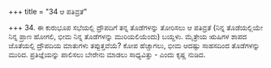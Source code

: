 +++
title = "34 ಆ ಪತಿವ್ರತೆ"

+++
34. ಈ ಕುರುಭೂಪ ಸಭೆಯಲ್ಲಿ ದ್ರೌಪದಿಗೆ ತನ್ನ ತೊಡೆಗಳನ್ನು ತೋರಿಸಲು ಆ ಪತಿವ್ರತೆ (ನಿನ್ನ ತೊಡೆಯಲ್ಲಿಯೇ ನಿನ್ನ ಪ್ರಾಣ ಹೋಗಲಿ, ಭೀಮ ನಿನ್ನ ತೊಡೆಗಳನ್ನು ಮುರಿಯಲಿಯೆಂದು) ಬಯ್ದಳು. ಮೈತ್ರೇಯ ಋಷಿಗಳ ಶಾಪದ ಜೊತೆಯಲ್ಲಿ ದ್ರೌಪದಿಯ ಮಾತುಗಳು ತಪ್ಪುತ್ತವೆಯೆ? ಕೋಪ ಹೆಚ್ಚಾಗಲು, ಭೀಮ ಆದಷ್ಟು ಸಾಹಸದಿಂದ ತೊಡೆಗಳನ್ನು ಮುರಿದ. ಪ್ರತಿಜ್ಞೆಯನ್ನು ಪಾಲಿಸಲು ಬೇರೇನು ಮಾಡಲು ಸಾಧ್ಯವಿತ್ತು - ಎಂದು ಕೃಷ್ಣ ನುಡಿದ.
